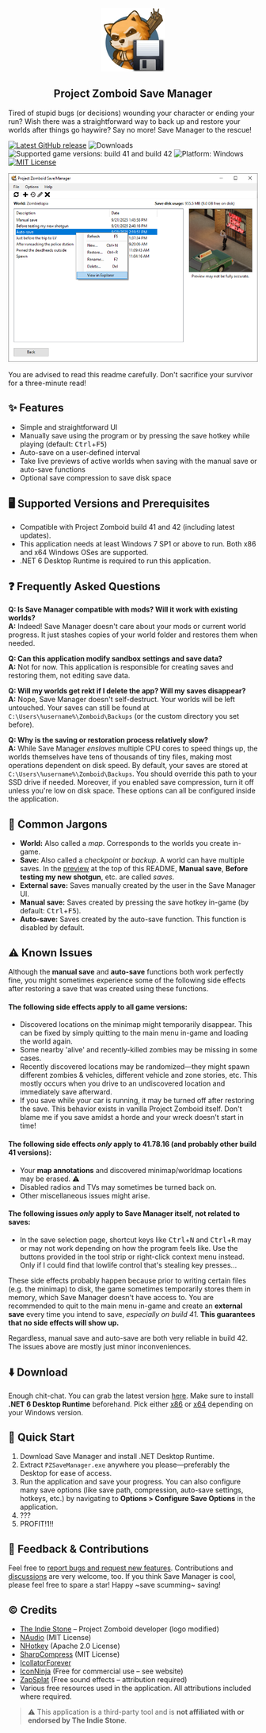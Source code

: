<p align="center">
	<img alt="Project Zomboid Save Manager main logo" src="images/SaveManagerMainLogo.webp" width="128" height="128"><br>
	<h2 align="center">Project Zomboid Save Manager</h2>
</p>

Tired of stupid bugs (or decisions) wounding your character or ending your run? Wish there was a straightforward way to back up and restore your worlds after things go haywire? Say no more! Save Manager to the rescue!

[![Latest GitHub release](https://img.shields.io/github/v/release/Wirmaple73/PZSaveManager)](https://github.com/Wirmaple73/PZSaveManager/releases) ![Downloads](https://img.shields.io/github/downloads/Wirmaple73/PZSaveManager/total) <img alt="Supported game versions: build 41 and build 42" src="https://img.shields.io/badge/game_version-build_41_&_42-purple"> ![Platform: Windows](https://img.shields.io/badge/platform-windows-blue) [![MIT License](https://img.shields.io/badge/license-MIT-orange)](LICENSE)

![Project Zomboid Save Manager – Save selection page preview](images/SaveSelectionPagePreview.webp)

You are advised to read this readme carefully. Don't sacrifice your survivor for a three-minute read!

## ✨ Features
* Simple and straightforward UI
* Manually save using the program or by pressing the save hotkey while playing (default: <kbd>Ctrl</kbd>+<kbd>F5</kbd>)
* Auto-save on a user-defined interval
* Take live previews of active worlds when saving with the manual save or auto-save functions
* Optional save compression to save disk space

## 🖥️ Supported Versions and Prerequisites
* Compatible with Project Zomboid build 41 and 42 (including latest updates).
* This application needs at least Windows 7 SP1 or above to run. Both x86 and x64 Windows OSes are supported.
* .NET 6 Desktop Runtime is required to run this application.

## ❓ Frequently Asked Questions
**Q: Is Save Manager compatible with mods? Will it work with existing worlds?** <br>
**A:** Indeed! Save Manager doesn't care about your mods or current world progress. It just stashes copies of your world folder and restores them when needed.

**Q: Can this application modify sandbox settings and save data?** <br>
**A:** Not for now. This application is responsible for creating saves and restoring them, not editing save data.

**Q: Will my worlds get rekt if I delete the app? Will my saves disappear?** <br>
**A:** Nope, Save Manager doesn't self-destruct. Your worlds will be left untouched. Your saves can still be found at `C:\Users\%username%\Zomboid\Backups` (or the custom directory you set before).

**Q: Why is the saving or restoration process relatively slow?** <br>
**A:** While Save Manager *enslaves* multiple CPU cores to speed things up, the worlds themselves have tens of thousands of tiny files, making most operations dependent on disk speed. By default, your saves are stored at `C:\Users\%username%\Zomboid\Backups`. You should override this path to your SSD drive if needed. Moreover, if you enabled save compression, turn it off unless you're low on disk space. These options can all be configured inside the application.

## 📙 Common Jargons
* **World:** Also called a *map*. Corresponds to the worlds you create in-game.
* **Save:** Also called a *checkpoint* or *backup*. A world can have multiple saves. In the [preview](https://github.com/Wirmaple73/PZSaveManager#project-zomboid-save-manager) at the top of this README, **Manual save**, **Before testing my new shotgun**, etc. are called *saves*.
* **External save:** Saves manually created by the user in the Save Manager UI.
* **Manual save:** Saves created by pressing the save hotkey in-game (by default: <kbd>Ctrl</kbd>+<kbd>F5</kbd>).
* **Auto-save:** Saves created by the auto-save function. This function is disabled by default.

## ⚠️ Known Issues
Although the **manual save** and **auto-save** functions both work perfectly fine, you might sometimes experience some of the following side effects after restoring a save that was created using these functions.

#### The following side effects apply to all game versions:
* Discovered locations on the minimap might temporarily disappear. This can be fixed by simply quitting to the main menu in-game and loading the world again.
* Some nearby 'alive' and recently-killed zombies may be missing in some cases.
* Recently discovered locations may be randomized—they might spawn different zombies & vehicles, different vehicle and zone stories, etc. This mostly occurs when you drive to an undiscovered location and immediately save afterward.
* If you save while your car is running, it may be turned off after restoring the save. This behavior exists in vanilla Project Zomboid itself. Don't blame me if you save amidst a horde and your wreck doesn't start in time!

#### The following side effects *only* apply to 41.78.16 (and probably other build 41 versions):
* Your **map annotations** and discovered minimap/worldmap locations may be erased. ⚠️
* Disabled radios and TVs may sometimes be turned back on.
* Other miscellaneous issues might arise.

#### The following issues *only* apply to Save Manager itself, not related to saves:
* In the save selection page, shortcut keys like <kbd>Ctrl</kbd>+<kbd>N</kbd> and <kbd>Ctrl</kbd>+<kbd>R</kbd> may or may not work depending on how the program feels like. Use the buttons provided in the tool strip or right-click context menu instead. Only if I could find that lowlife control that's stealing key presses...

These side effects probably happen because prior to writing certain files (e.g. the minimap) to disk, the game sometimes temporarily stores them in memory, which Save Manager doesn't have access to. You are recommended to quit to the main menu in-game and create an **external save** every time you intend to save, *especially on build 41.* **This guarantees that no side effects will show up.**

Regardless, manual save and auto-save are both very reliable in build 42. The issues above are mostly just minor inconveniences.

## ⬇️ Download
Enough chit-chat. You can grab the latest version [here](./releases/latest). Make sure to install **.NET 6 Desktop Runtime** beforehand. Pick either [x86](https://aka.ms/dotnet/6.0/windowsdesktop-runtime-win-x86.exe) or [x64](https://aka.ms/dotnet/6.0/windowsdesktop-runtime-win-x64.exe) depending on your Windows version.

## 🚀 Quick Start
1. Download Save Manager and install .NET Desktop Runtime.
2. Extract `PZSaveManager.exe` anywhere you please—preferably the Desktop for ease of access.
3. Run the application and save your progress. You can also configure many save options (like save path, compression, auto-save settings, hotkeys, etc.) by navigating to **Options > Configure Save Options** in the application.
4. ???
5. PROFIT!1!!

## 💬 Feedback & Contributions
Feel free to [report bugs and request new features](https://github.com/Wirmaple73/PZSaveManager/issues). Contributions and [discussions](https://github.com/Wirmaple73/PZSaveManager/discussions) are very welcome, too. If you think Save Manager is cool, please feel free to spare a star! Happy ~save scumming~ saving!

## ©️ Credits
* [The Indie Stone](https://theindiestone.com) – Project Zomboid developer (logo modified)
* [NAudio](https://github.com/naudio/NAudio) (MIT License)
* [NHotkey](https://github.com/thomaslevesque/NHotkey) (Apache 2.0 License)
* [SharpCompress](https://github.com/adamhathcock/sharpcompress) (MIT License)
* [IcollatorForever](https://adv12.github.io/IcollatorForever/)
* [IconNinja](https://www.iconninja.com/) (Free for commercial use – see website)
* [ZapSplat](https://www.zapsplat.com/) (Free sound effects – attribution required)
* Various free resources used in the application. All attributions included where required.

> ⚠️ This application is a third-party tool and is **not affiliated with or endorsed by The Indie Stone**.
